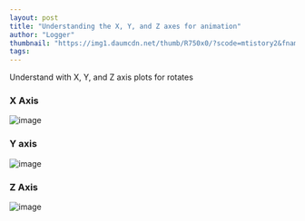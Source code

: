 ```yaml
---
layout: post
title: "Understanding the X, Y, and Z axes for animation"
author: "Logger"
thumbnail: "https://img1.daumcdn.net/thumb/R750x0/?scode=mtistory2&fname=https%3A%2F%2Ft1.daumcdn.net%2Fcfile%2Ftistory%2F2758404455EFE0FB3D"
tags: 
---
```



Understand with X, Y, and Z axis plots for rotates

### X Axis

![image](https://t1.daumcdn.net/cfile/tistory/2758404455EFE0FB3D)

### Y axis

![image](https://t1.daumcdn.net/cfile/tistory/2111CD3755EFE14032)

### Z Axis

![image](https://t1.daumcdn.net/cfile/tistory/2116473855EFE16821)